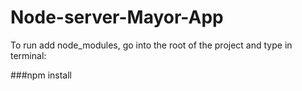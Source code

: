 # Node-server-Mayor-App

To run add node_modules, go into the root of the project and type in terminal: 

###npm install
